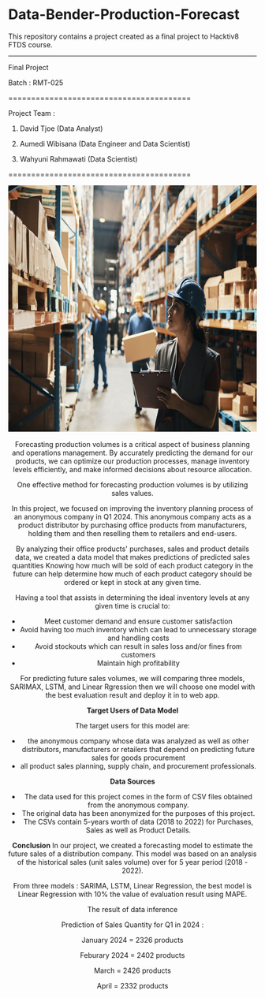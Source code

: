 # Data-Bender-Production-Forecast
This repository contains a project created as a final project to Hacktiv8 FTDS course.

**************************************************************************************

Final Project

Batch : RMT-025

========================================

Project Team : 

1. David Tjoe (Data Analyst)

2. Aumedi Wibisana (Data Engineer and Data Scientist)

3. Wahyuni Rahmawati (Data Scientist)


========================================

<center><img src="https://raw.githubusercontent.com/wahyunirahmawati/data/main/image.jpg" height=500, width=1000></img></centerleft>

Forecasting production volumes is a critical aspect of business planning and operations management. By accurately predicting the demand for our products, we can optimize our production processes, manage inventory levels efficiently, and make informed decisions about resource allocation.

One effective method for forecasting production volumes is by utilizing sales values.

In this project, we focused on improving the inventory planning process of an anonymous company in Q1 2024. This anonymous company acts as a product distributor by purchasing office products from manufacturers, holding them and then reselling them to retailers and end-users.

By analyzing their office products' purchases, sales and product details data, we created a data model that makes predictions of predicted sales quantities
Knowing how much will be sold of each product category in the future can help determine how much of each product category should be ordered or kept in stock at any given time.

Having a tool that assists in determining the ideal inventory levels at any given time is crucial to:

- Meet customer demand and ensure customer satisfaction
- Avoid having too much inventory which can lead to unnecessary storage and handling costs
- Avoid stockouts which can result in sales loss and/or fines from customers
- Maintain high profitability

For predicting future sales volumes, we will comparing three models, SARIMAX, LSTM, and Linear Rgression then we will choose one model with the best evaluation result and deploy it in to web app.


**Target Users of Data Model**

The target users for this model are:

- the anonymous company whose data was analyzed as well as other distributors, manufacturers or retailers that depend on predicting future sales for goods procurement
- all product sales planning, supply chain, and procurement professionals.

**Data Sources**
- The data used for this project comes in the form of CSV files obtained from the anonymous company.
- The original data has been anonymized for the purposes of this project.
- The CSVs contain 5-years worth of data (2018 to 2022) for Purchases, Sales as well as Product Details.

**Conclusion**
In our project, we created a forecasting model to estimate the future sales of a distribution company. This model was based on an analysis of the historical sales (unit sales volume) over for 5 year period (2018 - 2022).

From three models : SARIMA, LSTM, Linear Regression, the best model is Linear Regression with 10% the value of evaluation result using MAPE.

The result of data inference

Prediction of Sales Quantity for Q1 in 2024 :

January 2024  =  2326 products

Feburary 2024 =   2402 products

March =  2426 products

April =  2332 products
